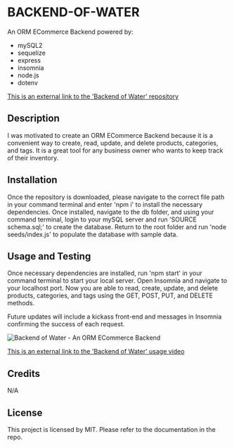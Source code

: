 # BACKEND-OF-WATER

An ORM ECommerce Backend powered by:

- mySQL2
- sequelize
- express
- insomnia
- node.js
- dotenv

[This is an external link to the 'Backend of Water' repository](https://github.com/rhodemc/backend-of-water)

## Description

I was motivated to create an ORM ECommerce Backend because it is a convenient way to create, read, update, and delete products, categories, and tags. It is a great tool for any business owner who wants to keep track of their inventory.

## Installation

Once the repository is downloaded, please navigate to the correct file path in your command terminal and enter 'npm i' to install the necessary dependencies. Once installed, navigate to the db folder, and using your command terminal, login to your mySQL server and run 'SOURCE schema.sql;' to create the database. Return to the root folder and run 'node seeds/index.js' to populate the database with sample data.

## Usage and Testing

Once necessary dependencies are installed, run 'npm start' in your command terminal to start your local server. Open Insomnia and navigate to your localhost port. Now you are able to read, create, update, and delete products, categories, and tags using the GET, POST, PUT, and DELETE methods.

Future updates will include a kickass front-end and messages in Insomnia confirming the success of each request.

![Backend of Water - An ORM ECommerce Backend](/assets/images/backend-of-water.png)

[This is an external link to the 'Backend of Water' usage video]()

## Credits

N/A

## License

This project is licensed by MIT. Please refer to the documentation in the repo.
